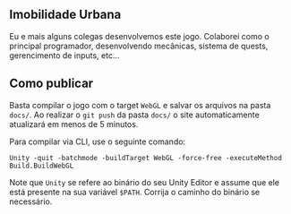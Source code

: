 Imobilidade Urbana
---

Eu e mais alguns colegas desenvolvemos este jogo. Colaborei como o principal programador, desenvolvendo mecânicas, sistema de quests, gerencimento de inputs, etc... 


## Como publicar

Basta compilar o jogo com o target `WebGL` e salvar os arquivos
na pasta `docs/`. Ao realizar o `git push` da pasta `docs/` o
site automaticamente atualizará em menos de 5 minutos.

Para compilar via CLI, use o seguinte comando:

```
Unity -quit -batchmode -buildTarget WebGL -force-free -executeMethod Build.BuildWebGL
```

Note que `Unity` se refere ao binário do seu Unity Editor e assume que ele está
presente na sua variável `$PATH`. Corrija o caminho do binário se necessário.

